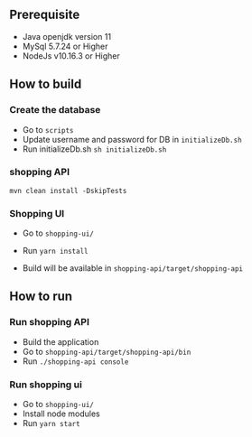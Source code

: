 ## Prerequisite

* Java openjdk version 11
* MySql 5.7.24 or Higher
* NodeJs v10.16.3 or Higher

## How to build

### Create the database

* Go to ```scripts```
* Update username and password for DB in ```initializeDb.sh```
* Run initializeDb.sh ```sh initializeDb.sh```

### shopping API

```
mvn clean install -DskipTests
```

### Shopping UI

* Go to ```shopping-ui/```
* Run ```yarn install```

* Build will be available in ```shopping-api/target/shopping-api```

## How to run

### Run shopping API

* Build the application
* Go to ```shopping-api/target/shopping-api/bin```
* Run ```./shopping-api console```

### Run shopping ui

* Go to ```shopping-ui/```
* Install node modules
* Run ```yarn start``` 
